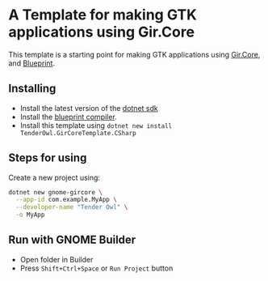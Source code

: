 # A Template for making GTK applications using Gir.Core

This template is a starting point for making GTK applications using [Gir.Core](https://github.com/gircore/gir.core),
and [Blueprint](https://jwestman.pages.gitlab.gnome.org/blueprint-compiler/index.html).

## Installing

- Install the latest version of the [dotnet sdk](https://dotnet.microsoft.com/en-us/download)
- Install the [blueprint compiler](https://jwestman.pages.gitlab.gnome.org/blueprint-compiler/index.html).
- Install this template using `dotnet new install TenderOwl.GirCoreTemplate.CSharp`

## Steps for using

Create a new project using:

```bash
dotnet new gnome-gircore \
  --app-id com.example.MyApp \
  --developer-name "Tender Owl" \
  -o MyApp
```

## Run with GNOME Builder

- Open folder in Builder
- Press `Shift+Ctrl+Space` or `Run Project` button
